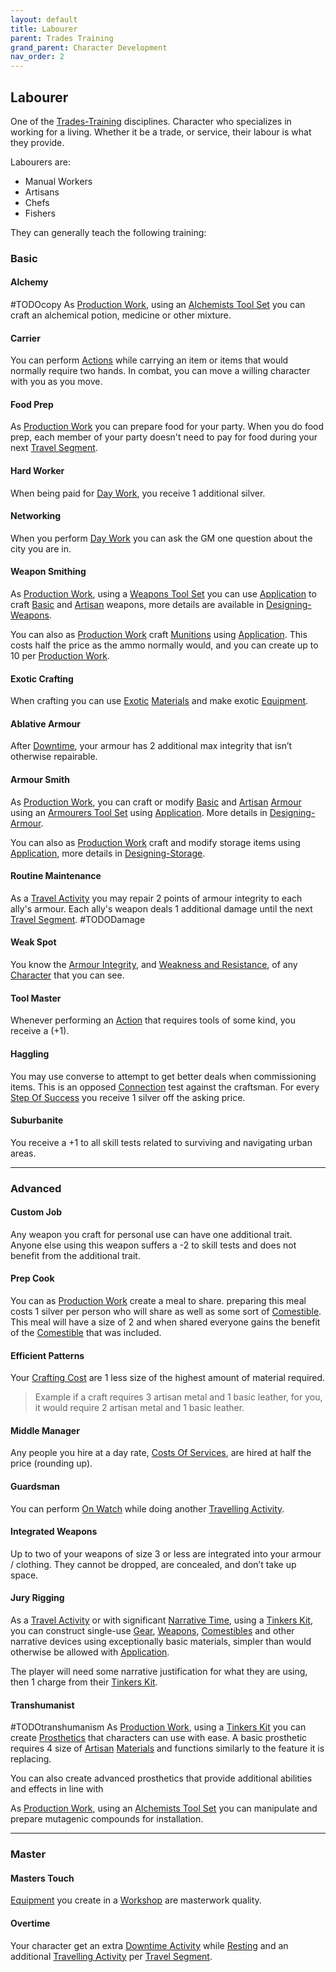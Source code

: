 ```yaml
---
layout: default
title: Labourer
parent: Trades Training
grand_parent: Character Development
nav_order: 2
---
```

## Labourer
One of the [Trades-Training](Trades-Training) disciplines. Character who specializes in working for a living. Whether it be a trade, or service, their labour is what they provide.

Labourers are: 
* Manual Workers
* Artisans
* Chefs
* Fishers

They can generally teach the following training:

### Basic
#### Alchemy
#TODOcopy 
As [Production Work](Activities#Production%20Work), using an [Alchemists Tool Set](Example-Gear#Alchemists%20Tool%20Set) you can craft an alchemical potion, medicine or other mixture.

#### Carrier
You can perform [Actions](Terminology#Action) while carrying an item or items that would normally require two hands. In combat, you can move a willing character with you as you move.

#### Food Prep
As [Production Work](Activities#Production%20Work) you can prepare food for your party. When you do food prep, each member of your party doesn't need to pay for food during your next [Travel Segment](Telling-The-Story#Travel%20Segment).

#### Hard Worker
When being paid for [Day Work](Activities#Day%20Work), you receive 1 additional silver.

#### Networking
When you perform [Day Work](Activities#Day%20Work) you can ask the GM one question about the city you are in.

#### Weapon Smithing
As [Production Work](Activities#Production%20Work), using a [Weapons Tool Set](Example-Gear#Weapons%20Tool%20Set) you can use [Application](Intelligence#Application) to craft [Basic](Designing-Weapons#Basic) and [Artisan](Designing-Weapons#Artisan) weapons, more details are available in [Designing-Weapons](Designing-Weapons). 

You can also as [Production Work](Activities#Production%20Work) craft [Munitions](Comestibles#Munitions) using [Application](Intelligence#Application). This costs half the price as the ammo normally would, and you can create up to 10 per [Production Work](Activities#Production%20Work).

#### Exotic Crafting
When crafting you can use [Exotic](Materials#Exotic) [Materials](Materials) and make exotic [Equipment](Equipment).

#### Ablative Armour
After [Downtime](Telling-The-Story#Downtime), your armour has 2 additional max integrity that isn’t otherwise repairable.

#### Armour Smith
As [Production Work](Activities#Production%20Work), you can craft or modify [Basic](Designing-Armour#Basic) and [Artisan](Designing-Armour#Artisan) [Armour](Armour) using an [Armourers Tool Set](Example-Gear#Armourers%20Tool%20Set) using [Application](Intelligence#Application). More details in [Designing-Armour](Designing-Armour).

You can also as [Production Work](Activities#Production%20Work) craft and modify storage items using [Application](Intelligence#Application), more details in [Designing-Storage](Designing-Storage).

#### Routine Maintenance
As a [Travel Activity](Activities#Travel%20Activity) you may repair 2 points of armour integrity to each ally's armour. Each ally's weapon deals 1 additional damage until the next [Travel Segment](Telling-The-Story#Travel%20Segment). #TODODamage 

#### Weak Spot
You know the [Armour Integrity](Armour#Armour%20Integrity), and [Weakness and Resistance](Armour#Weakness%20and%20Resistance), of any [Character](Terminology#Character) that you can see.

#### Tool Master
Whenever performing an [Action](Terminology#Action) that requires tools of some kind, you receive a (+1).

#### Haggling
You may use converse to attempt to get better deals when commissioning items. This is an opposed [Connection](Communication#Connection) test against the craftsman. For every [Step Of Success](Skills#Step%20Of%20Success) you receive 1 silver off the asking price.

#### Suburbanite
You receive a +1 to all skill tests related to surviving and navigating urban areas.




---

### Advanced

#### Custom Job
Any weapon you craft for personal use can have one additional trait. Anyone else using this weapon suffers a -2 to skill tests and does not benefit from the additional trait.

#### Prep Cook
You can as [Production Work](Activities#Production%20Work) create a meal to share. preparing this meal costs 1 silver per person who will share as well as some sort of [Comestible](Comestibles). This meal will have a size of 2 and when shared everyone gains the benefit of the [Comestible](Comestibles) that was included.

#### Efficient Patterns
Your [Crafting Cost](Terminology#Crafting%20Cost) are 1 less size of the highest amount of material required.

> Example if a craft requires 3 artisan metal and 1 basic leather, for you, it would require 2 artisan metal and 1 basic leather.

#### Middle Manager
Any people you hire at a day rate, [Costs Of Services](Services#Costs%20Of%20Services), are hired at half the price (rounding up).

#### Guardsman
You can perform [On Watch](Activities#On%20Watch) while doing another [Travelling Activity](Activities#Travelling%20Activity).

#### Integrated Weapons
Up to two of your weapons of size 3 or less are integrated into your armour / clothing. They cannot be dropped, are concealed, and don’t take up space.

#### Jury Rigging
As a [Travel Activity](Activities#Travel%20Activity) or with significant [Narrative Time](Telling-The-Story#Narrative%20Time), using a [Tinkers Kit](Example-Gear#Tinkers%20Kit), you can construct single-use [Gear](Gear), [Weapons](Weapons), [Comestibles](Comestibles) and other narrative devices using exceptionally basic materials, simpler than would otherwise be allowed with [Application](Intelligence#Application).

The player will need some narrative justification for what they are using, then 1 charge from their [Tinkers Kit](Example-Gear#Tinkers%20Kit).

#### Transhumanist
#TODOtranshumanism
As [Production Work](Activities#Production%20Work), using a [Tinkers Kit](Example-Gear#Tinkers%20Kit) you can create [Prosthetics](Character-Development#Prosthetics) that characters can use with ease. A basic prosthetic requires 4 size of [Artisan](Materials#Artisan) [Materials](Materials) and functions similarly to the feature it is replacing.

You can also create advanced prosthetics that provide additional abilities and effects in line with 

As [Production Work](Activities#Production%20Work), using an [Alchemists Tool Set](Example-Gear#Alchemists%20Tool%20Set) you can manipulate and prepare mutagenic compounds for installation.



---

### Master

#### Masters Touch
[Equipment](Equipment) you create in a [Workshop](Example-Infrastructure#Workshop) are masterwork quality.

#### Overtime
Your character get an extra [Downtime Activity](Activities#Downtime%20Activity) while [Resting](Telling-The-Story#Downtime) and an additional [Travelling Activity](Activities#Travelling%20Activity) per [Travel Segment](Telling-The-Story#Travel%20Segment).
